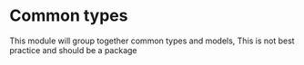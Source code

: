 # Common types
This module will group together common types and models, This is not best practice and should be a package
